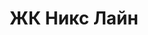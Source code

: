 ---
title: 'ЖК Никс Лайн'
description: 'Ведутся работы по строительству комплекса, успевайте купить квартиру по выгодным ценам.'
image: '/public/никс лайн/banner.webp'
---